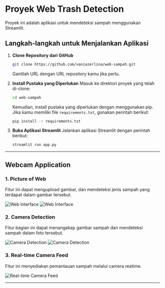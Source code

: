 # Proyek Web Trash Detection

Proyek ini adalah aplikasi untuk mendeteksi sampah menggunakan Streamlit.

## Langkah-langkah untuk Menjalankan Aplikasi

1. **Clone Repository dari GitHub**
   ```bash
   git clone https://github.com/vaniazerlina/web-sampah.git
   ```
   Gantilah URL dengan URL repository kamu jika perlu.

2. **Install Pustaka yang Diperlukan**
   Masuk ke direktori proyek yang telah di-clone:
   ```bash
   cd web-sampah
   ```
   Kemudian, install pustaka yang diperlukan dengan menggunakan pip. Jika kamu memiliki file `requirements.txt`, gunakan perintah berikut:
   ```bash
   pip install -r requirements.txt
   ```

4. **Buka Aplikasi Streamlit**
   Jalankan aplikasi Streamlit dengan perintah berikut:
   ```bash
   streamlit run app.py
   ```

---

## Webcam Application

### **1. Picture of Web**
Fitur ini dapat mengupload gambar, dan mendeteksi jenis sampah yang terdapat dalam gambar tersebut.

![Web Interface](https://github.com/user-attachments/assets/53b503e0-fd80-4312-af09-d37b04b2b5f8)
![Web Interface](https://github.com/user-attachments/assets/75456d10-797b-4d66-8c2e-433dbbe8b7ed)

### **2. Camera Detection**
Fitur bagian ini dapat menangakap gambar sampah dan mendeteksi sampah dalam foto tersebut.

![Camera Detection](https://github.com/user-attachments/assets/a2f4ba1f-6bbc-4efc-8ef8-f3bf6740e6dc)
![Camera Detection](https://github.com/user-attachments/assets/c0ea1f7f-7041-4085-ae53-92f9ab026b6a)

### **3. Real-time Camera Feed**
Fitur ini menyediakan pemantauan sampah melalui camera reatime.

![Real-time Camera Feed](https://github.com/user-attachments/assets/f8e5c834-4674-4f5f-a45d-2409eabfcca1)

---
